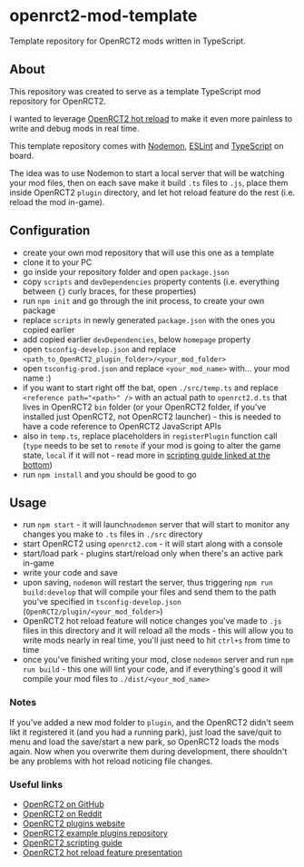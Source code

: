 

# openrct2-mod-template
Template repository for OpenRCT2 mods written in TypeScript.

## About
This repository was created to serve as a template TypeScript mod repository for OpenRCT2.

I wanted to leverage [OpenRCT2 hot reload](https://github.com/OpenRCT2/OpenRCT2/blob/develop/distribution/scripting.md#writing-scripts) to make it even more painless to write and debug mods in real time.

This template repository comes with [Nodemon](https://nodemon.io/), [ESLint](https://eslint.org/) and [TypeScript](https://www.typescriptlang.org/) on board.

The idea was to use Nodemon to start a local server that will be watching your mod files, then on each save make it build `.ts` files to `.js`, place them inside OpenRCT2 `plugin` directory, and let hot reload feature do the rest (i.e. reload the mod in-game).

## Configuration
- create your own mod repository that will use this one as a template
- clone it to your PC
- go inside your repository folder and open `package.json`
- copy `scripts` and `devDependencies` property contents (i.e. everything between `{}` curly braces, for these properties)
- run `npm init` and go through the init process, to create your own package
- replace `scripts` in newly generated `package.json` with the ones you copied earlier
- add copied earlier `devDependencies`, below `homepage` property
- open `tsconfig-develop.json` and replace `<path_to_OpenRCT2_plugin_folder>/<your_mod_folder>`
- open `tsconfig-prod.json` and replace `<your_mod_name>` with... your mod name :)
- if you want to start right off the bat, open `./src/temp.ts` and replace `<reference path="<path>" />` with an actual path to `openrct2.d.ts` that lives in OpenRCT2 `bin` folder (or your OpenRCT2 folder, if you've installed just OpenRCT2, not OpenRCT2 launcher) - this is needed to have a code reference to OpenRCT2 JavaScript APIs
- also in `temp.ts`, replace placeholders in `registerPlugin` function call (`type` needs to be set to `remote` if your mod is going to alter the game state, `local` if it will not - read more in [scripting guide linked at the bottom](https://github.com/wisnia74/openrct2-typescript-mod-template#useful-links))
- run `npm install` and you should be good to go

## Usage
- run `npm start` - it will launch`nodemon` server that will start to monitor any changes you make to `.ts` files in `./src` directory
- start OpenRCT2 using `openrct2.com` - it will start along with a console
- start/load park - plugins start/reload only when there's an active park in-game
- write your code and save
- upon saving, `nodemon` will restart the server, thus triggering `npm run build:develop` that will compile your files and send them to the path you've specified in `tsconfig-develop.json` (`OpenRCT2/plugin/<your_mod_folder>`)
- OpenRCT2 hot reload feature will notice changes you've made to `.js` files in this directory and it will reload all the mods - this will allow you to write mods nearly in real time, you'll just need to hit `ctrl+s` from time to time
- once you've finished writing your mod, close `nodemon` server and run `npm run build` - this one will lint your code, and if everything's good it will compile your mod files to `./dist/<your_mod_name>`

### Notes
If you've added a new mod folder to `plugin`, and the OpenRCT2 didn't seem likt it registered it (and you had a running park), just load the save/quit to menu and load the save/start a new park, so OpenRCT2 loads the mods again. Now when you overwrite them during development, there shouldn't be any problems with hot reload noticing file changes.

### Useful links
- [OpenRCT2 on GitHub](https://github.com/OpenRCT2)
- [OpenRCT2 on Reddit](https://www.reddit.com/r/openrct2)
- [OpenRCT2 plugins website](https://openrct2plugins.org/)
- [OpenRCT2 example plugins repository](https://github.com/OpenRCT2/plugin-samples)
- [OpenRCT2 scripting guide](https://github.com/OpenRCT2/OpenRCT2/blob/develop/distribution/scripting.md)
- [OpenRCT2 hot reload feature presentation](https://www.youtube.com/watch?v=jmjWzEhmDjk)
